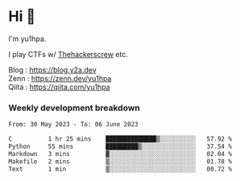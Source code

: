 # Hi 👋

I'm yu1hpa.

I play CTFs w/ [Thehackerscrew](https://www.thehackerscrew.team/) etc.

Blog : https://blog.y2a.dev  
Zenn : https://zenn.dev/yu1hpa  
Qiita : https://qiita.com/yu1hpa  

### Weekly development breakdown

<!--START_SECTION:waka-->

```txt
From: 30 May 2023 - To: 06 June 2023

C          1 hr 25 mins    ██████████████▒░░░░░░░░░░   57.92 %
Python     55 mins         █████████▒░░░░░░░░░░░░░░░   37.54 %
Markdown   3 mins          ▓░░░░░░░░░░░░░░░░░░░░░░░░   02.04 %
Makefile   2 mins          ▒░░░░░░░░░░░░░░░░░░░░░░░░   01.78 %
Text       1 min           ▒░░░░░░░░░░░░░░░░░░░░░░░░   00.72 %
```

<!--END_SECTION:waka-->

